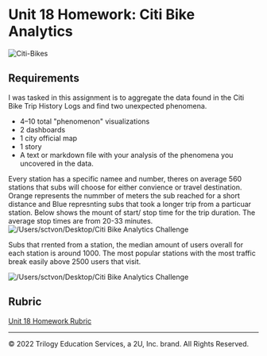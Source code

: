 # Unit 18 Homework: Citi Bike Analytics
![Citi-Bikes](Images/citi-bike-station-bikes.jpg)

## Requirements

I was tasked in this assignment is to aggregate the data found in the Citi Bike Trip History Logs and find two unexpected phenomena.

  * 4–10 total "phenomenon" visualizations 
  * 2 dashboards
  * 1 city official map
  * 1 story 
  * A text or markdown file with your analysis of the phenomena you uncovered in the data.

Every station has a specific namee and number, theres on average 560 stations that subs will choose for either convience or travel destination. Orange represents the nummber of meters the sub reached for a short distance and Blue represnting subs that took a longer trip from a particuar station. Below shows the mount of start/ stop time for the trip duration. The average stop times are from 20-33 minutes. 
![/Users/sctvon/Desktop/Citi Bike Analytics Challenge](Images/Dashboard_1.png)

Subs that rrented from a station, the median amount of users overall for each station is around 1000. The most popular stations with the most traffic break easily above 2500 users that visit. 

![/Users/sctvon/Desktop/Citi Bike Analytics Challenge](Images/Viz_1.png)


## Rubric

[Unit 18 Homework Rubric](https://docs.google.com/document/d/11hlhJnKmEJgRYL3mUxRcdrz4AIxBU5PXW5fYrRYvgW8/edit?usp=sharing)

- - -

© 2022 Trilogy Education Services, a 2U, Inc. brand. All Rights Reserved.

